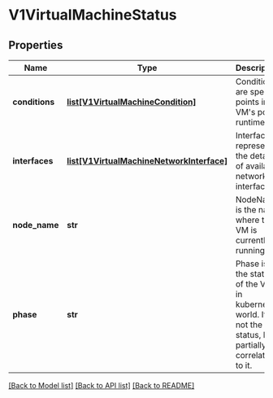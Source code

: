 # V1VirtualMachineStatus

## Properties
Name | Type | Description | Notes
------------ | ------------- | ------------- | -------------
**conditions** | [**list[V1VirtualMachineCondition]**](V1VirtualMachineCondition.md) | Conditions are specific points in VM&#39;s pod runtime. | [optional] 
**interfaces** | [**list[V1VirtualMachineNetworkInterface]**](V1VirtualMachineNetworkInterface.md) | Interfaces represent the details of available network interfaces. | [optional] 
**node_name** | **str** | NodeName is the name where the VM is currently running. | [optional] 
**phase** | **str** | Phase is the status of the VM in kubernetes world. It is not the VM status, but partially correlates to it. | [optional] 

[[Back to Model list]](../README.md#documentation-for-models) [[Back to API list]](../README.md#documentation-for-api-endpoints) [[Back to README]](../README.md)


